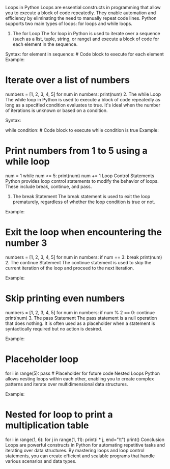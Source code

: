 Loops in Python
Loops are essential constructs in programming that allow you to execute a block of code repeatedly. They enable automation and efficiency by eliminating the need to manually repeat code lines. Python supports two main types of loops: for loops and while loops.

1. The for Loop
The for loop in Python is used to iterate over a sequence (such as a list, tuple, string, or range) and execute a block of code for each element in the sequence.

Syntax:
for element in sequence:
    # Code block to execute for each element
Example:

# Iterate over a list of numbers
numbers = [1, 2, 3, 4, 5]
for num in numbers:
    print(num)
2. The while Loop
The while loop in Python is used to execute a block of code repeatedly as long as a specified condition evaluates to true. It's ideal when the number of iterations is unknown or based on a condition.

Syntax:

while condition:
    # Code block to execute while condition is true
Example:
# Print numbers from 1 to 5 using a while loop
num = 1
while num <= 5:
    print(num)
    num += 1
Loop Control Statements
Python provides loop control statements to modify the behavior of loops. These include break, continue, and pass.

1. The break Statement
The break statement is used to exit the loop prematurely, regardless of whether the loop condition is true or not.

Example:
# Exit the loop when encountering the number 3
numbers = [1, 2, 3, 4, 5]
for num in numbers:
    if num == 3:
        break
    print(num)
2. The continue Statement
The continue statement is used to skip the current iteration of the loop and proceed to the next iteration.

Example:
# Skip printing even numbers
numbers = [1, 2, 3, 4, 5]
for num in numbers:
    if num % 2 == 0:
        continue
    print(num)
3. The pass Statement
The pass statement is a null operation that does nothing. It is often used as a placeholder when a statement is syntactically required but no action is desired.

Example:
# Placeholder loop
for i in range(5):
    pass  # Placeholder for future code
Nested Loops
Python allows nesting loops within each other, enabling you to create complex patterns and iterate over multidimensional data structures.

Example:
# Nested for loop to print a multiplication table
for i in range(1, 6):
    for j in range(1, 11):
        print(i * j, end="\t")
    print()
Conclusion
Loops are powerful constructs in Python for automating repetitive tasks and iterating over data structures. By mastering loops and loop control statements, you can create efficient and scalable programs that handle various scenarios and data types.
